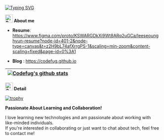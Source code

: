 [![Typing SVG](https://readme-typing-svg.demolab.com?font=Roboto&weight=900&letterSpacing=bold&duration=3000&pause=1000&color=A10000&vCenter=true&repeat=false&width=500&height=60&lines=Codefug)](https://git.io/typing-svg)

**<img src="https://raw.githubusercontent.com/Tarikul-Islam-Anik/Animated-Fluent-Emojis/master/Emojis/Smilies/Beaming%20Face%20with%20Smiling%20Eyes.png" alt="Beaming Face with Smiling Eyes" width="25" height="25" /> About me**

- **Resume**: https://www.figma.com/proto/KSWARGDkXi9Wt8ARq2uGCa/leeseounghyun-resume?node-id=401-2&node-type=canvas&t=z2H9bL74afXrrgPS-1&scaling=min-zoom&content-scaling=fixed&page-id=0%3A1

- **Blog** </a> : https://codefug.github.io

| <a href="https://github.com/codefug/github-readme-stats"><img align="center" src="https://github-readme-stats.vercel.app/api?username=codefug&show_icons=true&title_color=0047A0&text_color=000000&icon_color=CC303B&bg_color=FFFFFF&" alt="Codefug's github stats" /></a> |
| ------------- |

**<img src="https://raw.githubusercontent.com/Tarikul-Islam-Anik/Animated-Fluent-Emojis/master/Emojis/Smilies/Cowboy%20Hat%20Face.png" alt="Cowboy Hat Face" width="25" height="25" /> Detail**

[![trophy](https://github-profile-trophy.vercel.app/?username=codefug&theme=flat)](https://github.com/ryo-ma/github-profile-trophy)

**Passionate About Learning and Collaboration!**

I love learning new technologies and am passionate about working with like-minded individuals.
<br/>
If you're interested in collaborating or just want to chat about tech, feel free to contact me!

<br />
